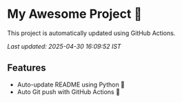 # My Awesome Project 🚀

This project is automatically updated using GitHub Actions.

_Last updated: 2025-04-30 16:09:52 IST_

## Features
- Auto-update README using Python 🐍
- Auto Git push with GitHub Actions 🤖
